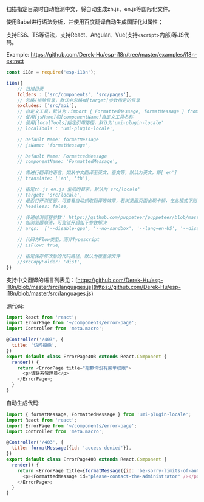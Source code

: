 扫描指定目录时自动检测中文，将自动生成zh.js、en.js等国际化文件。

使用Babel进行语法分析，并使用百度翻译自动生成国际化id属性；

支持ES6、TS等语法，支持React、Angular、Vue(支持`<script>`内部)等JS代码。

Example: https://github.com/Derek-Hu/esp-i18n/tree/master/examples/i18n-extract

```js
const i18n = require('esp-i18n');

i18n({
    // 扫描目录
    folders : ['src/components', 'src/pages'],
    // 忽略/排除目录，默认会忽略掉[target]参数指定的目录
    excludes: ['src/api'],
    // 自定义工具，默认为：import { FormattedMessage, formatMessage } from 'umi-plugin-locale';
    // 使用[jsName]和[componentName]自定义工具名称
    // 使用[localTools]指定引用路径，默认为'umi-plugin-locale'
    // localTools : 'umi-plugin-locale',

    // Default Name: formatMessage
    // jsName: 'formatMessage',

    // Default Name: FormattedMessage
    // componentName: 'FormattedMessage',

    // 需进行翻译的语言，如从中文翻译至英文、泰文等，默认为英文，即['en']
    // translate: ['en', 'th'],

    // 指定zh.js en.js 生成的目录，默认为'src/locale'
    // target: 'src/locale',
    // 是否打开浏览器，可查看自动抓取翻译等效果，若浏览器页面出现卡顿，在此模式下则可人工干预；默认为关闭
    // headless: false,

    // 传递给浏览器参数： https://github.com/puppeteer/puppeteer/blob/master/docs/api.md#puppeteerlaunchoptions 之args参数
    // 如浏览器崩溃，可尝试开启如下参数解决
    // args:  ['--disable-gpu', '--no-sandbox', '--lang=en-US', '--disable-setuid-sandbox', '--disable-dev-shm-usage']

    // 代码为Flow类型，而非Typescript
    // isFlow: true,

    // 指定保存修改后的代码路径，默认为覆盖源文件
    //srcCopyFolder: 'dist',
})
```
支持中文翻译的语言列表见：[https://github.com/Derek-Hu/esp-i18n/blob/master/src/languages.js](https://github.com/Derek-Hu/esp-i18n/blob/master/src/languages.js)

源代码: 
```js
import React from 'react';
import ErrorPage from '~/components/error-page';
import Controller from 'meta.macro';

@Controller('/403', {
  title: '访问拒绝',
})
export default class ErrorPage403 extends React.Component {
  render() {
    return <ErrorPage title="抱歉你没有菜单权限">
      <p>请联系管理员</p>
    </ErrorPage>;
  }
}
```

自动生成代码: 
```js
import { formatMessage, FormattedMessage } from 'umi-plugin-locale';
import React from 'react';
import ErrorPage from '~/components/error-page';
import Controller from 'meta.macro';

@Controller('/403', {
  title: formatMessage({id: 'access-denied'}),
})
export default class ErrorPage403 extends React.Component {
  render() {
    return <ErrorPage title={formatMessage({id: 'be-sorry-limits-of-authority'})}>
      <p><FormattedMessage id="please-contact-the-administrator" /></p>
    </ErrorPage>;
  }
}
```